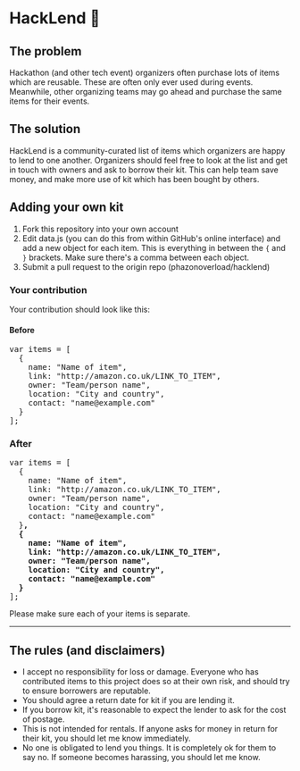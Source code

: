 # HackLend :purple_heart:

## The problem

Hackathon (and other tech event) organizers often purchase lots of items which are reusable. These are often only ever used during events. Meanwhile, other organizing teams may go ahead and purchase the same items for their events. 

## The solution

HackLend is a community-curated list of items which organizers are happy to lend to one another. Organizers should feel free to look at the list and get in touch with owners and ask to borrow their kit. This can help team save money, and make more use of kit which has been bought by others. 

## Adding your own kit

1. Fork this repository into your own account
2. Edit data.js (you can do this from within GitHub's online interface) and add a new object for each item. This is everything in between the `{` and `}` brackets. Make sure there's a comma between each object.
3. Submit a pull request to the origin repo (phazonoverload/hacklend)

### Your contribution 

Your contribution should look like this:

#### Before

<pre>
var items = [
  {
    name: "Name of item",
    link: "http://amazon.co.uk/LINK_TO_ITEM",
    owner: "Team/person name",
    location: "City and country",
    contact: "name@example.com"
  }
];
</pre>

### After

<pre>
var items = [
  {
    name: "Name of item",
    link: "http://amazon.co.uk/LINK_TO_ITEM",
    owner: "Team/person name",
    location: "City and country",
    contact: "name@example.com"
  }<b>,
  {
    name: "Name of item",
    link: "http://amazon.co.uk/LINK_TO_ITEM",
    owner: "Team/person name",
    location: "City and country",
    contact: "name@example.com"
  }</b>
];
</pre>

Please make sure each of your items is separate.

---

## The rules (and disclaimers)

* I accept no responsibility for loss or damage. Everyone who has contributed items to this project does so at their own risk, and should try to ensure borrowers are reputable.
* You should agree a return date for kit if you are lending it.
* If you borrow kit, it's reasonable to expect the lender to ask for the cost of postage.
* This is not intended for rentals. If anyone asks for money in return for their kit, you should let me know immediately.
* No one is obligated to lend you things. It is completely ok for them to say no. If someone becomes harassing, you should let me know.
